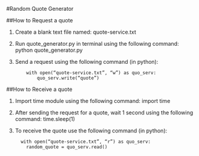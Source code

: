 #Random Quote Generator


##How to Request a quote
  1.	Create a blank text file named: quote-service.txt
  2.	Run quote_generator.py in terminal using the following command: python quote_generator.py
  3.	Send a request using the following command (in python):

                with open(“quote-service.txt”, “w”) as quo_serv:
	                quo_serv.write(“quote”)


##How to Receive a quote
  1.	Import time module using the following command: import time
  2.  After sending the request for a quote, wait 1 second using the following command: time.sleep(1)
  3.	To receive the quote use the following command (in python):

              with open(“quote-service.txt”, “r”) as quo_serv:
                random_quote = quo_serv.read()
